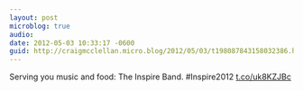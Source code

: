 ```yaml
---
layout: post
microblog: true
audio: 
date: 2012-05-03 10:33:17 -0600
guid: http://craigmcclellan.micro.blog/2012/05/03/t198087843158032386.html
---
```

Serving you music and food: The Inspire Band.  #Inspire2012 [t.co/uk8KZJBc](http://t.co/uk8KZJBc)
